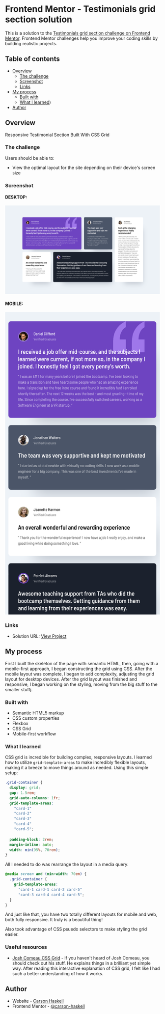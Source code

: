 # Frontend Mentor - Testimonials grid section solution

This is a solution to the [Testimonials grid section challenge on Frontend Mentor](https://www.frontendmentor.io/challenges/testimonials-grid-section-Nnw6J7Un7). Frontend Mentor challenges help you improve your coding skills by building realistic projects.

## Table of contents

- [Overview](#overview)
  - [The challenge](#the-challenge)
  - [Screenshot](#screenshot)
  - [Links](#links)
- [My process](#my-process)
  - [Built with](#built-with)
  - [What I learned](#what-i-learned))
- [Author](#author)

## Overview

Responsive Testimonial Section Built With CSS Grid

### The challenge

Users should be able to:

- View the optimal layout for the site depending on their device's screen size

### Screenshot

#### DESKTOP:

![](./screenshot-desktop.jpg)

#### MOBILE:

![](./screenshot-mobile.jpg)

### Links

- Solution URL: [View Project](https://carson-haskell.github.io/grid-testimonials/)

## My process

First I built the skeleton of the page with semantic HTML, then, going with a mobile-first approach, I began constructing the grid using CSS. After the mobile layout was complete, I began to add complexity, adjusting the grid layout for desktop devices. After the grid layout was finished and responsive, I began working on the styling, moving from the big stuff to the smaller stuffj.

### Built with

- Semantic HTML5 markup
- CSS custom properties
- Flexbox
- CSS Grid
- Mobile-first workflow

### What I learned

CSS grid is incredible for building complex, responsive layouts. I learned how to utilize `grid-template-areas` to make incredibly flexible layouts, making it a breeze to move things around as needed. Using this simple setup:

```css
.grid-container {
  display: grid;
  gap: 1.5rem;
  grid-auto-columns: 1fr;
  grid-template-areas:
    "card-1"
    "card-2"
    "card-3"
    "card-4"
    "card-5";

  padding-block: 2rem;
  margin-inline: auto;
  width: min(95%, 70rem);
}
```

All I needed to do was rearrange the layout in a media query:

```css
@media screen and (min-width: 70em) {
  .grid-container {
    grid-template-areas:
      "card-1 card-1 card-2 card-5"
      "card-3 card-4 card-4 card-5";
  }
}
```

And just like that, you have two totally different layouts for mobile and web, both fully responsive. It truly is a beautiful thing!

Also took advantage of CSS psuedo selectors to make styling the grid easier.

### Useful resources

- [Josh Comeau CSS Grid](https://www.joshwcomeau.com/css/interactive-guide-to-grid/) - If you haven't heard of Josh Comeau, you should check out his stuff. He explains things in a brilliant yet simple way. After reading this interactive explanation of CSS grid, I felt like I had such a better understanding of how it works.

## Author

- Website - [Carson Haskell](https://portfolio-website-sandy-alpha-78.vercel.app/)
- Frontend Mentor - [@carson-haskell](https://www.frontendmentor.io/profile/carson-haskell)
